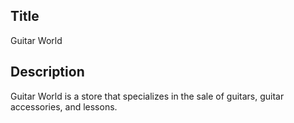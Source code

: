## Title
Guitar World

## Description
Guitar World is a store that specializes in the sale of guitars, guitar accessories, and lessons.
